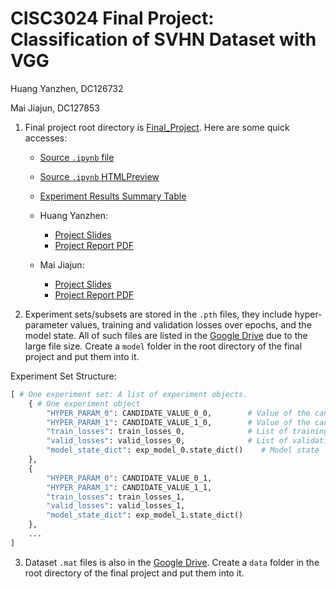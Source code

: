 CISC3024 Final Project: Classification of SVHN Dataset with VGG
==================================
Huang Yanzhen, DC126732

Mai Jiajun, DC127853

1. Final project root directory is [Final_Project](Final_Project). Here are some quick accesses:
    - [Source `.ipynb` file](Final_Project/main.ipynb)
    - [Source `.ipynb` HTMLPreview](Final_Project/preview.html)
    - [Experiment Results Summary Table](Final_Project/Experiment_Results_Summary_Form.xlsx)

    - Huang Yanzhen:
        - [Project Slides](Final_Project/CISC3024_Final_Project_Slides_DC126732.pptx)
        - [Project Report PDF](Final_Project/CISC3024_Final_Project_Report_DC126732.pdf)
    - Mai Jiajun:
        - [Project Slides](Final_Project/CISC3024_Final_Project_Slides_DC127853.pptx)
        - [Project Report PDF](Final_Project/CISC3024_Final_Project_Report_DC127853.pdf)

2. Experiment sets/subsets are stored in the `.pth` files, they include hyper-parameter values, training and validation losses over epochs, and the model state. All of such files are listed in the [Google Drive](https://drive.google.com/drive/folders/1SpnG2BSAXtR2b4Uza9Y7q3iZ23l2TTU9?usp=sharing) due to the large file size. Create a `model` folder in the root directory of the final project and put them into it.

Experiment Set Structure:
```python
[ # One experiment set: A list of experiment objects.
    { # One experiment object
        "HYPER_PARAM_0": CANDIDATE_VALUE_0_0,        # Value of the candidate of the first hyper-param
        "HYPER_PARAM_1": CANDIDATE_VALUE_1_0,        # Value of the candidate of the second hyper-param
        "train_losses": train_losses_0,              # List of training losses over epochs
        "valid_losses": valid_losses_0,              # List of validation losses over epochs
        "model_state_dict": exp_model_0.state_dict()    # Model state
    },
    {
        "HYPER_PARAM_0": CANDIDATE_VALUE_0_1,
        "HYPER_PARAM_1": CANDIDATE_VALUE_1_1,
        "train_losses": train_losses_1,
        "valid_losses": valid_losses_1,
        "model_state_dict": exp_model_1.state_dict()
    },
    ...
]
```

3. Dataset `.mat` files is also in the [Google Drive](https://drive.google.com/drive/u/0/folders/1pr9iEMgCk4kuQ7r_EPj_aP3IWA7nGqYS).  Create a `data` folder in the root directory of the final project and put them into it.
